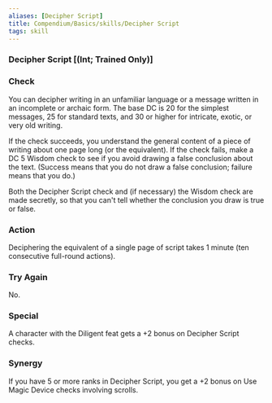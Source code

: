 ```yaml
---
aliases: [Decipher Script]
title: Compendium/Basics/skills/Decipher Script
tags: skill
---
```

### Decipher Script [(Int; Trained Only)]

### Check
You can decipher writing in an unfamiliar language or a
message written in an incomplete or archaic form. The base DC is 20 for
the simplest messages, 25 for standard texts, and 30 or higher for
intricate, exotic, or very old writing.

If the check succeeds, you understand the general content of a piece of
writing about one page long (or the equivalent). If the check fails,
make a DC 5 Wisdom check to see if you avoid drawing a false conclusion
about the text. (Success means that you do not draw a false conclusion;
failure means that you do.)

Both the Decipher Script check and (if necessary) the Wisdom check are
made secretly, so that you can't tell whether the conclusion you draw is
true or false.

### Action
Deciphering the equivalent of a single page of script takes
1 minute (ten consecutive full-round actions).

### Try Again
No.

### Special
A character with the Diligent feat gets a +2 bonus on
Decipher Script checks.

### Synergy
If you have 5 or more ranks in Decipher Script, you get a
+2 bonus on Use Magic Device checks involving scrolls.
